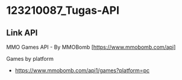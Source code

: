 # 123210087_Tugas-API

## Link API
MMO Games API - By MMOBomb [https://www.mmobomb.com/api]

Games by platform
- https://www.mmobomb.com/api1/games?platform=pc
